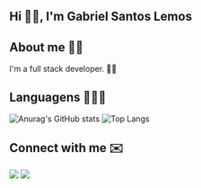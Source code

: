 ## Hi 👋🏽, I'm Gabriel Santos Lemos

## About me 👦🏽

I'm a full stack developer. 🤟🏽

## Languagens 👨🏽‍💻

![Anurag's GitHub stats](https://github-readme-stats.vercel.app/api?username=GabrielSantosLemos&count_private=true&show_icons=true)
![Top Langs](https://github-readme-stats.vercel.app/api/top-langs/?username=GabrielSantosLemos&layout=compact)

## Connect with me ✉️
[![](https://img.shields.io/badge/Twitter-1DA1F2?style=for-the-badge&logo=twitter&logoColor=white)](https://twitter.com/Gabriel_San_Lem)
[![](https://img.shields.io/badge/Gmail-D14836?style=for-the-badge&logo=gmail&logoColor=white)](https://mail.google.com/mail/u/0/#inbox/gabriel.lemos1001@gmail.com)
